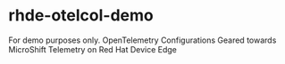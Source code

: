 # rhde-otelcol-demo
For demo purposes only. OpenTelemetry Configurations Geared towards MicroShift Telemetry on Red Hat Device Edge
